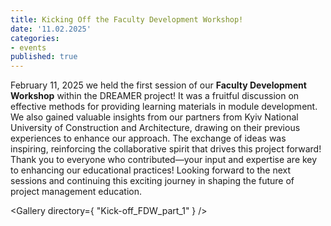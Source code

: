 ```yaml
---
title: Kicking Off the Faculty Development Workshop!
date: '11.02.2025'
categories:
- events
published: true
---
```


February 11, 2025 we held the first session of our **Faculty Development Workshop** within the DREAMER project! It was a fruitful discussion on effective methods for providing learning materials in module development.
We also gained valuable insights from our partners from Kyiv National University of Construction and Architecture, drawing on their previous experiences to enhance our approach. The exchange of ideas was inspiring, reinforcing the collaborative spirit that drives this project forward!
Thank you to everyone who contributed—your input and expertise are key to enhancing our educational practices!
Looking forward to the next sessions and continuing this exciting journey in shaping the future of project management education.

<script>
    import Gallery from '$lib/Gallery.svelte';
</script>

<Gallery directory={ "Kick-off_FDW_part_1" } />
